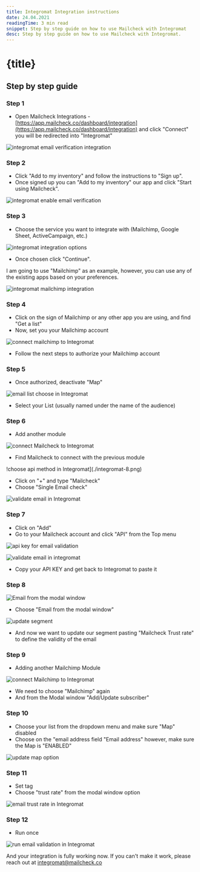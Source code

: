 ```yaml
---
title: Integromat Integration instructions
date: 24.04.2021
readingTime: 3 min read
snippet: Step by step guide on how to use Mailcheck with Integromat
desc: Step by step guide on how to use Mailcheck with Integromat.
---
```


# **{title}**

## Step by step guide

### Step 1

- Open Mailcheck Integrations - [https://app.mailcheck.co/dashboard/integration](https://app.mailcheck.co/dashboard/integration)
  and click "Connect" you will be redirected into "Integromat"

![integromat email verification integration](./integromat-1.png)

### Step 2

- Click "Add to my inventory" and follow the instructions to "Sign up".
- Once signed up you can "Add to my inventory" our app and click "Start using Mailcheck".

![integromat enable email verification](./integromat-2.png)

### Step 3

- Choose the service you want to integrate with (Mailchimp, Google Sheet, ActiveCampaign, etc.)

![integromat integration options](./integromat-3.png)

- Once chosen click "Continue".

I am going to use "Mailchimp" as an example, however, you can use any of the existing apps based on your preferences.

![integromat mailchimp integration](./integromat-4.png)

### Step 4

- Click on the sign of Mailchimp or any other app you are using, and find "Get a list"
- Now, set you your Mailchimp account

![connect mailchimp to Integromat](./integromat-5.png)

- Follow the next steps to authorize your Mailchimp account

### Step 5

- Once authorized, deactivate "Map"

![email list choose in Integromat](./integromat-6.png)

- Select your List (usually named under the name of the audience)

### Step 6

- Add another module

![connect Mailcheck to Integromat](./integromat-7.png)

- Find Mailcheck to connect with the previous module

!choose api method in Integromat](./integromat-8.png)

- Click on "+" and type "Mailcheck"
- Choose "Single Email check"

![validate email in Integromat](./integromat-9.png)

### Step 7

- Click on "Add"
- Go to your Mailcheck account and click "API" from the Top menu

![api key for email validation](./integromat-10.png)

![validate email in integromat](./integromat-11.png)

- Copy your API KEY and get back to Integromat to paste it

### Step 8

![Email from the modal window](./integromat-12.png)

- Choose "Email from the modal window"

![update segment](./integromat-13.png)

- And now we want to update our segment pasting "Mailcheck Trust rate" to define the validity of the email

### Step 9

- Adding another Mailchimp Module

![connect Mailchimp to Integromat](./integromat-14.png)

- We need to choose "Mailchimp" again
- And from the Modal window "Add/Update subscriber"

### Step 10

- Choose your list from the dropdown menu and make sure "Map" disabled
- Choose on the "email address field "Email address" however, make sure the Map is "ENABLED"

![update map option](./integromat-15.png)

### Step 11

- Set tag
- Choose "trust rate" from the modal window option

![email trust rate in Integromat](./integromat-16.png)

### Step 12

- Run once

![run email validation in Integromat](./integromat-17.png)

And your integration is fully working now.
If you can't make it work, please reach out at [integromat@mailcheck.co](mailto:integromat@mailcheck.co)
